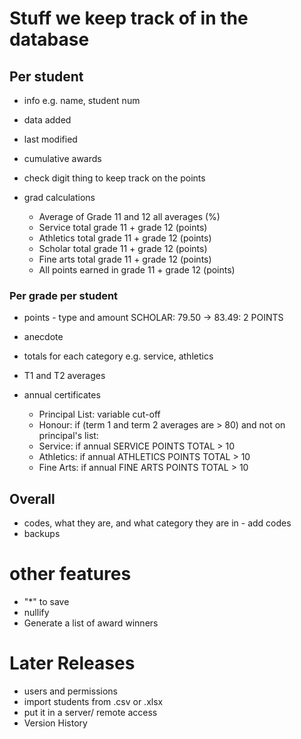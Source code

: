 # Stuff we keep track of in the database

## Per student

* info e.g. name, student num
* data added
* last modified
* cumulative awards

* check digit thing to keep track on the points
* grad calculations
  * Average of Grade 11 and 12 all averages (%)
  * Service total grade 11 + grade 12 (points)
  * Athletics total grade 11 + grade 12 (points)
  * Scholar total grade 11 + grade 12 (points)
  * Fine arts total grade 11 + grade 12 (points)
  * All points earned in grade 11 + grade 12 (points)

### Per grade per student

* points - type and amount
    SCHOLAR:
        79.50 -> 83.49: 2 POINTS
        

* anecdote
* totals for each category e.g. service, athletics
* T1 and T2 averages
* annual certificates
  * Principal List: variable cut-off
  * Honour:    if (term 1 and term 2 averages are > 80) and not on principal's list:
  * Service:   if annual SERVICE POINTS TOTAL > 10
  * Athletics: if annual ATHLETICS POINTS TOTAL > 10
  * Fine Arts: if annual FINE ARTS POINTS TOTAL > 10

## Overall

* codes, what they are, and what category they are in - add codes
* backups


# other features

* "*" to save
* nullify
* Generate a list of award winners

# Later Releases
* users and permissions
* import students from .csv or .xlsx
* put it in a server/ remote access
* Version History

